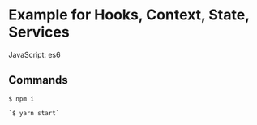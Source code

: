 # Example for Hooks, Context, State, Services

JavaScript: es6  

## Commands

```
$ npm i
```

```
`$ yarn start`
```
